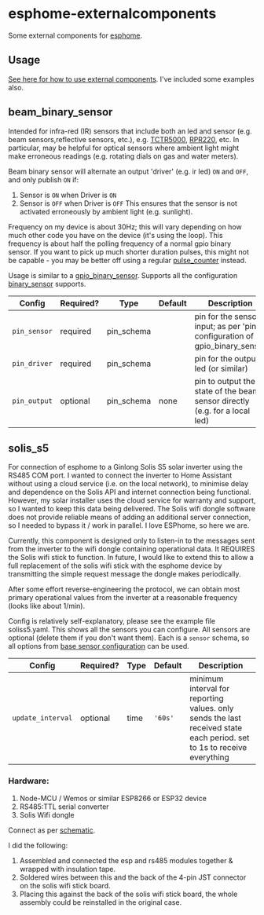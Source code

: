 # esphome-externalcomponents
Some external components for [esphome](https://esphome.io/index.html).
## Usage
[See here for how to use external components](https://esphome.io/components/external_components.html).
I've included some examples also.
## beam_binary_sensor
Intended for infra-red (IR) sensors that include both an led and sensor (e.g. beam sensors,reflective sensors, etc.), e.g. [TCTR5000](https://www.vishay.com/docs/83760/tcrt5000.pdf), [RPR220](https://fscdn.rohm.com/en/products/databook/datasheet/opto/optical_sensor/photosensor/rpr-220.pdf), etc. In particular, may be helpful for optical sensors where ambient light might make erroneous readings (e.g. rotating dials on gas and water meters).

Beam binary sensor will alternate an output 'driver' (e.g. ir led) `ON` and `OFF`, and only publish `ON` if: 
1. Sensor is `ON` when Driver is `ON`
2. Sensor is `OFF` when Driver is `OFF`
This ensures that the sensor is not activated erroneously by ambient light (e.g. sunlight).

Frequency on my device is about 30Hz; this will vary depending on how much other code you have on the device (it's using the loop). This frequency is about half the polling frequency of a normal gpio binary sensor. If you want to pick up much shorter duration pulses, this might not be capable - you may be better off using a regular [pulse_counter](https://esphome.io/components/sensor/pulse_counter.html) instead.

Usage is similar to a [gpio_binary_sensor](https://esphome.io/components/binary_sensor/gpio.html). Supports all the configuration [binary_sensor](https://esphome.io/components/binary_sensor/index.html) supports.

| Config | Required? | Type | Default | Description |
| --- | --- | --- | --- | --- |
| `pin_sensor` | required | pin_schema | | pin for the sensor input; as per 'pin' configuration of gpio_binary_sensor |
| `pin_driver` | required | pin_schema | | pin for the output led (or similar) |
| `pin_output` | optional | pin_schema | none | pin to output the state of the beam sensor directly (e.g. for a local led) |

## solis_s5
For connection of esphome to a Ginlong Solis S5 solar inverter using the RS485 COM port. I wanted to connect the inverter to Home Assistant without using a cloud service (i.e. on the local network), to minimise delay and dependence on the Solis API and internet connection being functional. However, my solar installer uses the cloud service for warranty and support, so I wanted to keep this data being delivered. The Solis wifi dongle software does not provide reliable means of adding an additional server connection, so I needed to bypass it / work in parallel. I love ESPhome, so here we are.

Currently, this component is designed only to listen-in to the messages sent from the inverter to the wifi dongle containing operational data. It REQUIRES the Solis wifi stick to function. In future, I would like to extend this to allow a full replacement of the solis wifi stick with the esphome device by transmitting the simple request message the dongle makes periodically.

After some effort reverse-engineering the protocol, we can obtain most primary operational values from the inverter at a reasonable frequency (looks like about 1/min).

Config is relatively self-explanatory, please see the example file soliss5.yaml. This shows all the sensors you can configure. All sensors are optional (delete them if you don't want them). Each is a `sensor` schema, so all options from [base sensor configuration](https://esphome.io/components/sensor/index.html#base-sensor-configuration) can be used.

| Config | Required? | Type | Default | Description |
| --- | --- | --- | --- | --- |
| `update_interval` | optional | time | `'60s'` | minimum interval for reporting values. only sends the last received state each period. set to 1s to receive everything |

### Hardware:
1. Node-MCU / Wemos or similar ESP8266 or ESP32 device
2. RS485:TTL serial converter
3. Solis Wifi dongle

Connect as per [schematic](https://github.com/grob6000/esphome-externalcomponents/blob/master/solis_piggyback_schematic_0.pdf).

I did the following:
1. Assembled and connected the esp and rs485 modules together & wrapped with insulation tape.
2. Soldered wires between this and the back of the 4-pin JST connector on the solis wifi stick board.
3. Placing this against the back of the solis wifi stick board, the whole assembly could be reinstalled in the original case.
